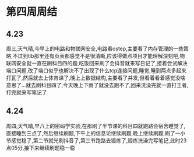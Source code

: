 # 第四周周结

## 4.23
  周三,天气晴,今早上的电路和物联网安全,电路看ostep,主要看了内存管理的一些策略,不过到tlb那里还有页表都感觉不是很清晰,应该得做点项目才能理解深刻吧,物联网安全就一直在刷科目四的题,吃饭回来刷了会抖音就来写日记了,接着尝试解决端口问题,改了端口似乎也解决不了出现了什么tcp连接问题,睡觉,睡到两点多起来打瓦了,然后就去上体育课了,晚上上数据结构,主要看了并发,但看着看着感觉没啥意思了...就去刷科目四了,今天晚上下雨了就没去跑不了,回来洗澡完就一直打王者,打完就来写笔记了

## 4.24
  周四,天气晴,早八上的密码学实验,在那刷了半节课的科目四就跑路会宿舍睡觉了,直接睡到三点了,然后继续刷题,下午上的信息论继续刷题,晚上继续刷题,刷了一小节感觉稳了,第二节就光刷抖音了,第三节跑路去锻炼了,锻炼洗澡完写笔记,此时23点05分,接下来继续刷题稳一稳